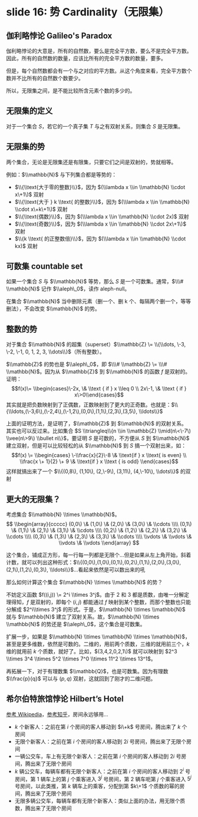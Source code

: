 
slide 16: 势 Cardinality（无限集）
============================


伽利略悖论 Galileo's Paradox
-----------------------


伽利略悖论的大意是，所有的自然数，要么是完全平方数，要么不是完全平方数。因此，所有的自然数的数量，应该比所有的完全平方数的数量，要多。


但是，每个自然数都会有一个与之对应的平方数。从这个角度来看，完全平方数个数并不比所有的自然数个数要少。


所以，无限集之间，是不能比较所含元素个数的多少的。


无限集的定义
------


对于一个集合 $S$，若它的一个真子集 $T$ 与之有双射关系，则集合 $S$ 是无限集。


无限集的势
-----


两个集合，无论是无限集还是有限集，只要它们之间是双射的，势就相等。


例如：$\\mathbb{N}$ 与下列集合都是等势的：


* $\\{\\text{大于零的整数}\\}$，因为 $(\\lambda x \\in \\mathbb{N} \\cdot x\+1\)$ 双射
* $\\{\\text{大于 } k \\text{ 的整数}\\}$，因为 $(\\lambda x \\in \\mathbb{N} \\cdot x\+k\+1\)$ 双射
* $\\{\\text{偶数}\\}$，因为 $(\\lambda x \\in \\mathbb{N} \\cdot 2x)$ 双射
* $\\{\\text{奇数}\\}$，因为 $(\\lambda x \\in \\mathbb{N} \\cdot 2x\+1\)$ 双射
* $\\{k \\text{ 的正整数倍}\\}$，因为 $(\\lambda x \\in \\mathbb{N} \\cdot kx)$ 双射


可数集 countable set
-----------------


如果一个集合 $S$ 与 $\\mathbb{N}$ 等势，那么 $S$ 是一个可数集。通常，$\\\# \\mathbb{N}$ 记作 $\\aleph\_0$，读作 aleph\-null。


在集合 $\\mathbb{N}$ 当中删除元素（删一个、删 k 个、每隔两个删一个，等等删法），不会改变 $\\mathbb{N}$ 的势。


整数的势
----


对于集合 $\\mathbb{N}$ 的超集（superset）$\\mathbb{Z} \= \\{\\dots, \-3, \-2, \-1, 0, 1, 2, 3, \\dots\\}$（所有整数）。


$\\mathbb{Z}$ 的势也是 $\\aleph\_0$，即 $\\\# \\mathbb{Z} \= \\\# \\mathbb{N}$。因为从 $\\mathbb{Z}$ 到 $\\mathbb{N}$ 的函数 $f$ 是双射的。证明：
$$f(x)\= \\begin{cases}\-2x, \& \\text { if } x \\leq 0 \\ 2x\-1, \& \\text { if } x\>0\\end{cases}$$
其实就是把负数映射到了正偶数，正数映射到了更大的正奇数。也就是：$\\{\\ldots,(\-3,6\),(\-2,4\),(\-1,2\),(0,0\),(1,1\),(2,3\),(3,5\), \\ldots\\}$


上面的证明方法，是证明了，$\\mathbb{Z}$ 到 $\\mathbb{N}$ 的双射关系。其实也可以反过来。比如集合 $S \\triangleq\\{n \\in \\mathbb{Z} \\mid(n\<\-7\) \\vee(n\>9\) \\bullet n\\}$，要证明 $S$ 是可数的，不方便从 $S$ 到 $\\mathbb{N}$ 建立双射，但是可以比较轻松的从 $\\mathbb{N}$ 到 $S$ 搞一个双射出来，如：
$$f(x) \= \\begin{cases} \-\\frac{x}{2}\-8 \& \\text{if } x \\text{ is even} \\ \\frac{x \+ 1}{2} \+ 9 \& \\text{if } x \\text { is odd} \\end{cases}$$
这样就搞出来了一个 $\\{(0,8\), (1,10\), (2,\-9\), (3,11\), (4,\-10\), \\dots\\}$ 的双射


更大的无限集？
-------


考虑集合 $\\mathbb{N} \\times \\mathbb{N}$。
$$ \\begin{array}{ccccc}
(0,0\) \& (1,0\) \& (2,0\) \& (3,0\) \& \\cdots \\\\
(0,1\) \& (1,1\) \& (2,1\) \& (3,1\) \& \\cdots \\\\
(0,2\) \& (1,2\) \& (2,2\) \& (3,2\) \& \\cdots \\\\
(0,3\) \& (1,3\) \& (2,3\) \& (3,3\) \& \\cdots \\\\
\\vdots \& \\vdots \& \\vdots \& \\vdots
\\end{array} $$


这个集合，铺成正方形，每一行每一列都是无限个…但是如果从左上角开始，斜着计数，就可以列出这种形式：$\\{(0,0\),(1,0\),(0,1\),(0,2\),(1,1\),(2,0\),(3,0\),(2,1\),(1,2\),(0,3\), \\ldots\\}$…看起来依然是可以数出来的吼


那么如何计算这个集合 $\\mathbb{N} \\times \\mathbb{N}$ 的势？


不妨定义函数 $f((i,j)) \= 2^i \\times 3^j$。由于 $2$ 和 $3$ 都是质数，由唯一分解定理得知，$f$ 是双射的，即每个 $(i,j)$ 都能通过 $f$ 映射到某个整数，而那个整数也只能分解成 $2^i\\times 3^j$ 的形式。于是，$\\mathbb{N} \\times \\mathbb{N}$ 就与 $\\mathbb{N}$ 建立了双射关系。故，$\\mathbb{N} \\times \\mathbb{N}$ 的势还是 $\\aleph\_0$，这个集合是可数集。


扩展一步，如果是 $\\mathbb{N} \\times \\mathbb{N} \\times \\mathbb{N}$，甚至是更多维数，依然是可数的。二维的，用前两个质数，三维的就用前三个，$k$ 维的就用前 $k$ 个质数，就好了。比如，$(3,4,2,0,2,1\)$ 就可以映射到 $2^3 \\times 3^4 \\times 5^2 \\times 7^0 \\times 11^2 \\times 13^1$。


再拓展一下，对于有理数集 $\\mathbb{Q}$，也是可数集。因为有理数 $\\frac{p}{q}$ 可以与 $(p,q)$ 双射，这就回到了刚才的二维问题。


希尔伯特旅馆悖论 Hilbert’s Hotel
------------------------


[参考 Wikipedia](https://zh.wikipedia.org/zh-cn/%E5%B8%8C%E5%B0%94%E4%BC%AF%E7%89%B9%E6%97%85%E9%A6%86%E6%82%96%E8%AE%BA)，[参考知乎](https://www.zhihu.com/question/28876762/answer/2372002163)，房间永远够用…


* $k$ 个新客人：之前在第 $i$ 个房间的客人移动到 $i\+k$ 号房间，腾出来了 $k$ 个房间
* 无限个新客人：之前在第 $i$ 个房间的客人移动到 $2i$ 号房间，腾出来了无限个房间
* 一辆公交车，车上有无限个新客人：之前在第 $i$ 个房间的客人移动到 $2i$ 号房间，腾出来了无限个房间
* $k$ 辆公交车，每辆车都有无限个新客人：之前在第 $i$ 个房间的客人移动到 $2^i$ 号房间，第 $1$ 辆车上的第 $j$ 个乘客进入 $3^j$ 号房间，第 $2$ 辆车呃第 $j$ 个乘客进入 $5^j$ 号房间，以此类推，第 $k$ 辆车上的乘客，分配到第 $k\+1$ 个质数的幂的房间，腾出来了无限个房间
* 无限多辆公交车，每辆车都有无限个新客人：类似上面的办法，用无限个质数，腾出来了无限个房间


